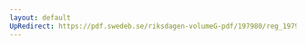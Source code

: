 ```yaml
---
layout: default
UpRedirect: https://pdf.swedeb.se/riksdagen-volumeG-pdf/197980/reg_197980__reg_03.pdf
---
```

